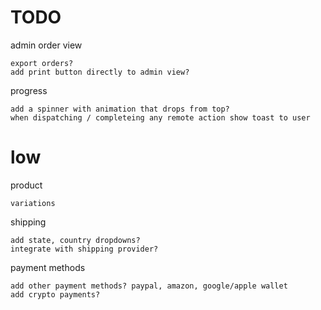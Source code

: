 # TODO

admin order view
    
    export orders?
    add print button directly to admin view?

progress
    
    add a spinner with animation that drops from top?
    when dispatching / completeing any remote action show toast to user


# low

product

    variations

shipping

    add state, country dropdowns?
    integrate with shipping provider?   

payment methods

    add other payment methods? paypal, amazon, google/apple wallet
    add crypto payments?